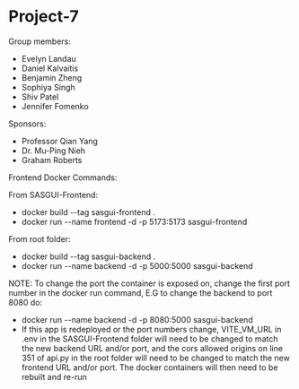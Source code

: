 # Project-7
Group members:
- Evelyn Landau
- Daniel Kalvaitis
- Benjamin Zheng
- Sophiya Singh
- Shiv Patel
- Jennifer Fomenko

Sponsors:
- Professor Qian Yang
- Dr. Mu-Ping Nieh
- Graham Roberts

Frontend Docker Commands:

From SASGUI-Frontend:
- docker build --tag sasgui-frontend . 
- docker run --name frontend -d -p 5173:5173 sasgui-frontend

From root folder:
- docker build --tag sasgui-backend . 
- docker run --name backend -d -p 5000:5000 sasgui-backend

NOTE: To change the port the container is exposed on, change the first port number in the 
docker run command, E.G to change the backend to port 8080 do:
- docker run --name backend -d -p 8080:5000 sasgui-backend
- If this app is redeployed or the port numbers change, VITE_VM_URL in .env in the SASGUI-Frontend folder will need to be changed to match the new backend URL and/or port, and the cors allowed origins on line 351 of api.py in the root folder will need to be changed to match the new frontend URL and/or port. The docker containers will then need to be rebuilt and re-run